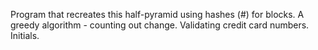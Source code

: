 Program that recreates this half-pyramid using hashes (#) for blocks.
A greedy algorithm - counting out change.
Validating credit card numbers.
Initials.

